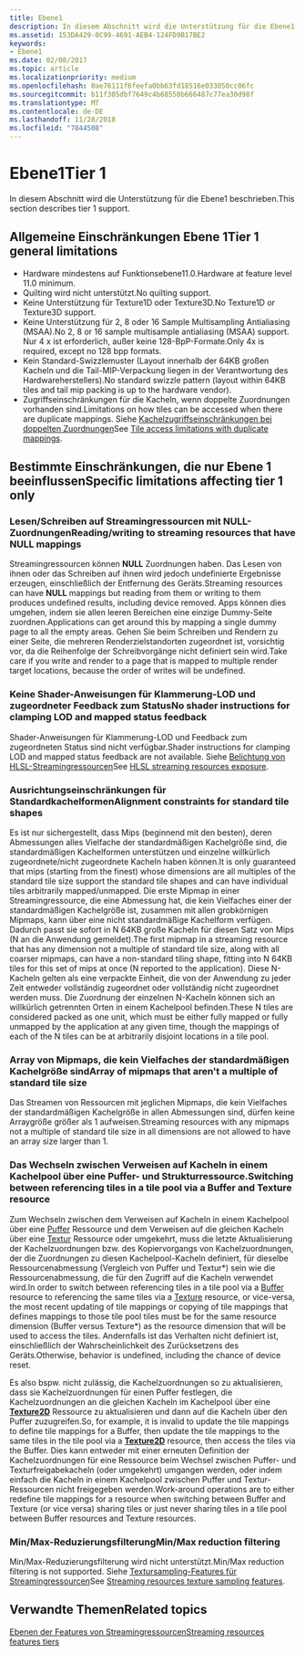 ```yaml
---
title: Ebene1
description: In diesem Abschnitt wird die Unterstützung für die Ebene1 beschrieben.
ms.assetid: 153DA429-0C99-4691-AEB4-124FD9B17BE2
keywords:
- Ebene1
ms.date: 02/08/2017
ms.topic: article
ms.localizationpriority: medium
ms.openlocfilehash: 0ae76111f6feefa0bb63fd18516e033050cc06fc
ms.sourcegitcommit: b11f305dbf7649c4b68550b666487c77ea30d98f
ms.translationtype: MT
ms.contentlocale: de-DE
ms.lasthandoff: 11/28/2018
ms.locfileid: "7844508"
---
```

# <a name="tier-1"></a><span data-ttu-id="919c8-104">Ebene1</span><span class="sxs-lookup"><span data-stu-id="919c8-104">Tier 1</span></span>


<span data-ttu-id="919c8-105">In diesem Abschnitt wird die Unterstützung für die Ebene1 beschrieben.</span><span class="sxs-lookup"><span data-stu-id="919c8-105">This section describes tier 1 support.</span></span>

## <a name="span-idtier1generallimitationsspanspan-idtier1generallimitationsspanspan-idtier1generallimitationsspantier-1-general-limitations"></a><span data-ttu-id="919c8-106"><span id="Tier_1_general_limitations"></span><span id="tier_1_general_limitations"></span><span id="TIER_1_GENERAL_LIMITATIONS"></span>Allgemeine Einschränkungen Ebene 1</span><span class="sxs-lookup"><span data-stu-id="919c8-106"><span id="Tier_1_general_limitations"></span><span id="tier_1_general_limitations"></span><span id="TIER_1_GENERAL_LIMITATIONS"></span>Tier 1 general limitations</span></span>


-   <span data-ttu-id="919c8-107">Hardware mindestens auf Funktionsebene11.0.</span><span class="sxs-lookup"><span data-stu-id="919c8-107">Hardware at feature level 11.0 minimum.</span></span>
-   <span data-ttu-id="919c8-108">Quilting wird nicht unterstützt.</span><span class="sxs-lookup"><span data-stu-id="919c8-108">No quilting support.</span></span>
-   <span data-ttu-id="919c8-109">Keine Unterstützung für Texture1D oder Texture3D.</span><span class="sxs-lookup"><span data-stu-id="919c8-109">No Texture1D or Texture3D support.</span></span>
-   <span data-ttu-id="919c8-110">Keine Unterstützung für 2, 8 oder 16 Sample Multisampling Antialiasing (MSAA).</span><span class="sxs-lookup"><span data-stu-id="919c8-110">No 2, 8 or 16 sample multisample antialiasing (MSAA) support.</span></span> <span data-ttu-id="919c8-111">Nur 4 x ist erforderlich, außer keine 128-BpP-Formate.</span><span class="sxs-lookup"><span data-stu-id="919c8-111">Only 4x is required, except no 128 bpp formats.</span></span>
-   <span data-ttu-id="919c8-112">Kein Standard-Swizzlemuster (Layout innerhalb der 64KB großen Kacheln und die Tail-MIP-Verpackung liegen in der Verantwortung des Hardwareherstellers).</span><span class="sxs-lookup"><span data-stu-id="919c8-112">No standard swizzle pattern (layout within 64KB tiles and tail mip packing is up to the hardware vendor).</span></span>
-   <span data-ttu-id="919c8-113">Zugriffseinschränkungen für die Kacheln, wenn doppelte Zuordnungen vorhanden sind.</span><span class="sxs-lookup"><span data-stu-id="919c8-113">Limitations on how tiles can be accessed when there are duplicate mappings.</span></span> <span data-ttu-id="919c8-114">Siehe [Kachelzugriffseinschränkungen bei doppelten Zuordnungen](tile-access-limitations-with-duplicate-mappings.md)</span><span class="sxs-lookup"><span data-stu-id="919c8-114">See [Tile access limitations with duplicate mappings](tile-access-limitations-with-duplicate-mappings.md).</span></span>

## <a name="span-idspecificlimitationsaffectingtier1onlyspanspan-idspecificlimitationsaffectingtier1onlyspanspan-idspecificlimitationsaffectingtier1onlyspanspecific-limitations-affecting-tier-1-only"></a><span data-ttu-id="919c8-115"><span id="Specific_limitations_affecting_tier_1_only"></span><span id="specific_limitations_affecting_tier_1_only"></span><span id="SPECIFIC_LIMITATIONS_AFFECTING_TIER_1_ONLY"></span>Bestimmte Einschränkungen, die nur Ebene 1 beeinflussen</span><span class="sxs-lookup"><span data-stu-id="919c8-115"><span id="Specific_limitations_affecting_tier_1_only"></span><span id="specific_limitations_affecting_tier_1_only"></span><span id="SPECIFIC_LIMITATIONS_AFFECTING_TIER_1_ONLY"></span>Specific limitations affecting tier 1 only</span></span>


### <a name="span-idreadingwritingtostreamingresourcesthathavenullmappingsspanspan-idreadingwritingtostreamingresourcesthathavenullmappingsspanspan-idreadingwritingtostreamingresourcesthathavenullmappingsspanreadingwriting-to-streaming-resources-that-have-null-mappings"></a><span data-ttu-id="919c8-116"><span id="Reading_writing_to_streaming_resources_that_have_NULL_mappings"></span><span id="reading_writing_to_streaming_resources_that_have_null_mappings"></span><span id="READING_WRITING_TO_STREAMING_RESOURCES_THAT_HAVE_NULL_MAPPINGS"></span>Lesen/Schreiben auf Streamingressourcen mit NULL-Zuordnungen</span><span class="sxs-lookup"><span data-stu-id="919c8-116"><span id="Reading_writing_to_streaming_resources_that_have_NULL_mappings"></span><span id="reading_writing_to_streaming_resources_that_have_null_mappings"></span><span id="READING_WRITING_TO_STREAMING_RESOURCES_THAT_HAVE_NULL_MAPPINGS"></span>Reading/writing to streaming resources that have NULL mappings</span></span>

<span data-ttu-id="919c8-117">Streamingressourcen können **NULL** Zuordnungen haben. Das Lesen von ihnen oder das Schreiben auf ihnen wird jedoch undefinierte Ergebnisse erzeugen, einschließlich der Entfernung des Geräts.</span><span class="sxs-lookup"><span data-stu-id="919c8-117">Streaming resources can have **NULL** mappings but reading from them or writing to them produces undefined results, including device removed.</span></span> <span data-ttu-id="919c8-118">Apps können dies umgehen, indem sie allen leeren Bereichen eine einzige Dummy-Seite zuordnen.</span><span class="sxs-lookup"><span data-stu-id="919c8-118">Applications can get around this by mapping a single dummy page to all the empty areas.</span></span> <span data-ttu-id="919c8-119">Gehen Sie beim Schreiben und Rendern zu einer Seite, die mehreren Renderzielstandorten zugeordnet ist, vorsichtig vor, da die Reihenfolge der Schreibvorgänge nicht definiert sein wird.</span><span class="sxs-lookup"><span data-stu-id="919c8-119">Take care if you write and render to a page that is mapped to multiple render target locations, because the order of writes will be undefined.</span></span>

### <a name="span-idnoshaderinstructionsforclampinglodandmappedstatusfeedbackspanspan-idnoshaderinstructionsforclampinglodandmappedstatusfeedbackspanspan-idnoshaderinstructionsforclampinglodandmappedstatusfeedbackspanno-shader-instructions-for-clamping-lod-and-mapped-status-feedback"></a><span data-ttu-id="919c8-120"><span id="No_shader_instructions_for_clamping_LOD_and_mapped_status_feedback"></span><span id="no_shader_instructions_for_clamping_lod_and_mapped_status_feedback"></span><span id="NO_SHADER_INSTRUCTIONS_FOR_CLAMPING_LOD_AND_MAPPED_STATUS_FEEDBACK"></span>Keine Shader-Anweisungen für Klammerung-LOD und zugeordneter Feedback zum Status</span><span class="sxs-lookup"><span data-stu-id="919c8-120"><span id="No_shader_instructions_for_clamping_LOD_and_mapped_status_feedback"></span><span id="no_shader_instructions_for_clamping_lod_and_mapped_status_feedback"></span><span id="NO_SHADER_INSTRUCTIONS_FOR_CLAMPING_LOD_AND_MAPPED_STATUS_FEEDBACK"></span>No shader instructions for clamping LOD and mapped status feedback</span></span>

<span data-ttu-id="919c8-121">Shader-Anweisungen für Klammerung-LOD und Feedback zum zugeordneten Status sind nicht verfügbar.</span><span class="sxs-lookup"><span data-stu-id="919c8-121">Shader instructions for clamping LOD and mapped status feedback are not available.</span></span> <span data-ttu-id="919c8-122">Siehe [Belichtung von HLSL-Streamingressourcen](hlsl-streaming-resources-exposure.md)</span><span class="sxs-lookup"><span data-stu-id="919c8-122">See [HLSL streaming resources exposure](hlsl-streaming-resources-exposure.md).</span></span>

### <a name="span-idalignmentconstraintsforstandardtileshapesspanspan-idalignmentconstraintsforstandardtileshapesspanspan-idalignmentconstraintsforstandardtileshapesspanalignment-constraints-for-standard-tile-shapes"></a><span data-ttu-id="919c8-123"><span id="Alignment_constraints_for_standard_tile_shapes"></span><span id="alignment_constraints_for_standard_tile_shapes"></span><span id="ALIGNMENT_CONSTRAINTS_FOR_STANDARD_TILE_SHAPES"></span>Ausrichtungseinschränkungen für Standardkachelformen</span><span class="sxs-lookup"><span data-stu-id="919c8-123"><span id="Alignment_constraints_for_standard_tile_shapes"></span><span id="alignment_constraints_for_standard_tile_shapes"></span><span id="ALIGNMENT_CONSTRAINTS_FOR_STANDARD_TILE_SHAPES"></span>Alignment constraints for standard tile shapes</span></span>

<span data-ttu-id="919c8-124">Es ist nur sichergestellt, dass Mips (beginnend mit den besten), deren Abmessungen alles Vielfache der standardmäßigen Kachelgröße sind, die standardmäßigen Kachelformen unterstützen und einzelne willkürlich zugeordnete/nicht zugeordnete Kacheln haben können.</span><span class="sxs-lookup"><span data-stu-id="919c8-124">It is only guaranteed that mips (starting from the finest) whose dimensions are all multiples of the standard tile size support the standard tile shapes and can have individual tiles arbitrarily mapped/unmapped.</span></span> <span data-ttu-id="919c8-125">Die erste Mipmap in einer Streamingressource, die eine Abmessung hat, die kein Vielfaches einer der standardmäßigen Kachelgröße ist, zusammen mit allen grobkörnigen Mipmaps, kann über eine nicht standardmäßige Kachelform verfügen. Dadurch passt sie sofort in N 64KB große Kacheln für diesen Satz von Mips (N an die Anwendung gemeldet).</span><span class="sxs-lookup"><span data-stu-id="919c8-125">The first mipmap in a streaming resource that has any dimension not a multiple of standard tile size, along with all coarser mipmaps, can have a non-standard tiling shape, fitting into N 64KB tiles for this set of mips at once (N reported to the application).</span></span> <span data-ttu-id="919c8-126">Diese N-Kacheln gelten als eine verpackte Einheit, die von der Anwendung zu jeder Zeit entweder vollständig zugeordnet oder vollständig nicht zugeordnet werden muss. Die Zuordnung der einzelnen N-Kacheln können sich an willkürlich getrennten Orten in einem Kachelpool befinden.</span><span class="sxs-lookup"><span data-stu-id="919c8-126">These N tiles are considered packed as one unit, which must be either fully mapped or fully unmapped by the application at any given time, though the mappings of each of the N tiles can be at arbitrarily disjoint locations in a tile pool.</span></span>

### <a name="span-idarrayofmipmapsthatarentamultipleofstandardtilesizespanspan-idarrayofmipmapsthatarentamultipleofstandardtilesizespanspan-idarrayofmipmapsthatarentamultipleofstandardtilesizespanarray-of-mipmaps-that-arent-a-multiple-of-standard-tile-size"></a><span data-ttu-id="919c8-127"><span id="Array_of_mipmaps_that_aren_t_a_multiple_of_standard_tile_size"></span><span id="array_of_mipmaps_that_aren_t_a_multiple_of_standard_tile_size"></span><span id="ARRAY_OF_MIPMAPS_THAT_AREN_T_A_MULTIPLE_OF_STANDARD_TILE_SIZE"></span>Array von Mipmaps, die kein Vielfaches der standardmäßigen Kachelgröße sind</span><span class="sxs-lookup"><span data-stu-id="919c8-127"><span id="Array_of_mipmaps_that_aren_t_a_multiple_of_standard_tile_size"></span><span id="array_of_mipmaps_that_aren_t_a_multiple_of_standard_tile_size"></span><span id="ARRAY_OF_MIPMAPS_THAT_AREN_T_A_MULTIPLE_OF_STANDARD_TILE_SIZE"></span>Array of mipmaps that aren't a multiple of standard tile size</span></span>

<span data-ttu-id="919c8-128">Das Streamen von Ressourcen mit jeglichen Mipmaps, die kein Vielfaches der standardmäßigen Kachelgröße in allen Abmessungen sind, dürfen keine Arraygröße größer als 1 aufweisen.</span><span class="sxs-lookup"><span data-stu-id="919c8-128">Streaming resources with any mipmaps not a multiple of standard tile size in all dimensions are not allowed to have an array size larger than 1.</span></span>

### <a name="span-idswitchingbetweenreferencingtilesinatilepoolviaabufferandtextureresourcespanspan-idswitchingbetweenreferencingtilesinatilepoolviaabufferandtextureresourcespanspan-idswitchingbetweenreferencingtilesinatilepoolviaabufferandtextureresourcespanswitching-between-referencing-tiles-in-a-tile-pool-via-a-buffer-and-texture-resource"></a><span data-ttu-id="919c8-129"><span id="Switching_between_referencing_tiles_in_a_tile_pool_via_a_Buffer_and_Texture_resource"></span><span id="switching_between_referencing_tiles_in_a_tile_pool_via_a_buffer_and_texture_resource"></span><span id="SWITCHING_BETWEEN_REFERENCING_TILES_IN_A_TILE_POOL_VIA_A_BUFFER_AND_TEXTURE_RESOURCE"></span>Das Wechseln zwischen Verweisen auf Kacheln in einem Kachelpool über eine Puffer- und Strukturressource.</span><span class="sxs-lookup"><span data-stu-id="919c8-129"><span id="Switching_between_referencing_tiles_in_a_tile_pool_via_a_Buffer_and_Texture_resource"></span><span id="switching_between_referencing_tiles_in_a_tile_pool_via_a_buffer_and_texture_resource"></span><span id="SWITCHING_BETWEEN_REFERENCING_TILES_IN_A_TILE_POOL_VIA_A_BUFFER_AND_TEXTURE_RESOURCE"></span>Switching between referencing tiles in a tile pool via a Buffer and Texture resource</span></span>

<span data-ttu-id="919c8-130">Zum Wechseln zwischen dem Verweisen auf Kacheln in einem Kachelpool über eine [Puffer](introduction-to-buffers.md) Ressource und dem Verweisen auf die gleichen Kacheln über eine [Textur](introduction-to-textures.md) Ressource oder umgekehrt, muss die letzte Aktualisierung der Kachelzuordnungen bzw. des Kopiervorgangs von Kachelzuordnungen, der die Zuordnungen zu diesen Kachelpool-Kacheln definiert, für dieselbe Ressourcenabmessung (Vergleich von Puffer und Textur\*) sein wie die Ressourcenabmessung, die für den Zugriff auf die Kacheln verwendet wird.</span><span class="sxs-lookup"><span data-stu-id="919c8-130">In order to switch between referencing tiles in a tile pool via a [Buffer](introduction-to-buffers.md) resource to referencing the same tiles via a [Texture](introduction-to-textures.md) resource, or vice-versa, the most recent updating of tile mappings or copying of tile mappings that defines mappings to those tile pool tiles must be for the same resource dimension (Buffer versus Texture\*) as the resource dimension that will be used to access the tiles.</span></span> <span data-ttu-id="919c8-131">Andernfalls ist das Verhalten nicht definiert ist, einschließlich der Wahrscheinlichkeit des Zurücksetzens des Geräts.</span><span class="sxs-lookup"><span data-stu-id="919c8-131">Otherwise, behavior is undefined, including the chance of device reset.</span></span>

<span data-ttu-id="919c8-132">Es also bspw. nicht zulässig, die Kachelzuordnungen so zu aktualisieren, dass sie Kachelzuordnungen für einen Puffer festlegen, die Kachelzuordnungen an die gleichen Kacheln im Kachelpool über eine [**Texture2D**](https://msdn.microsoft.com/library/windows/desktop/ff471525) Ressource zu aktualisieren und dann auf die Kacheln über den Puffer zuzugreifen.</span><span class="sxs-lookup"><span data-stu-id="919c8-132">So, for example, it is invalid to update the tile mappings to define tile mappings for a Buffer, then update the tile mappings to the same tiles in the tile pool via a [**Texture2D**](https://msdn.microsoft.com/library/windows/desktop/ff471525) resource, then access the tiles via the Buffer.</span></span> <span data-ttu-id="919c8-133">Dies kann entweder mit einer erneuten Definition der Kachelzuordnungen für eine Ressource beim Wechsel zwischen Puffer- und Texturfreigabekacheln (oder umgekehrt) umgangen werden, oder indem einfach die Kacheln in einem Kachelpool zwischen Puffer und Textur-Ressourcen nicht freigegeben werden.</span><span class="sxs-lookup"><span data-stu-id="919c8-133">Work-around operations are to either redefine tile mappings for a resource when switching between Buffer and Texture (or vice versa) sharing tiles or just never sharing tiles in a tile pool between Buffer resources and Texture resources.</span></span>

### <a name="span-idminmaxreductionfilteringspanspan-idminmaxreductionfilteringspanspan-idminmaxreductionfilteringspanminmax-reduction-filtering"></a><span data-ttu-id="919c8-134"><span id="Min_Max_reduction_filtering"></span><span id="min_max_reduction_filtering"></span><span id="MIN_MAX_REDUCTION_FILTERING"></span>Min/Max-Reduzierungsfilterung</span><span class="sxs-lookup"><span data-stu-id="919c8-134"><span id="Min_Max_reduction_filtering"></span><span id="min_max_reduction_filtering"></span><span id="MIN_MAX_REDUCTION_FILTERING"></span>Min/Max reduction filtering</span></span>

<span data-ttu-id="919c8-135">Min/Max-Reduzierungsfilterung wird nicht unterstützt.</span><span class="sxs-lookup"><span data-stu-id="919c8-135">Min/Max reduction filtering is not supported.</span></span> <span data-ttu-id="919c8-136">Siehe [Textursampling-Features für Streamingressourcen](streaming-resources-texture-sampling-features.md)</span><span class="sxs-lookup"><span data-stu-id="919c8-136">See [Streaming resources texture sampling features](streaming-resources-texture-sampling-features.md).</span></span>

## <a name="span-idrelated-topicsspanrelated-topics"></a><span data-ttu-id="919c8-137"><span id="related-topics"></span>Verwandte Themen</span><span class="sxs-lookup"><span data-stu-id="919c8-137"><span id="related-topics"></span>Related topics</span></span>


[<span data-ttu-id="919c8-138">Ebenen der Features von Streamingressourcen</span><span class="sxs-lookup"><span data-stu-id="919c8-138">Streaming resources features tiers</span></span>](streaming-resources-features-tiers.md)

 

 




